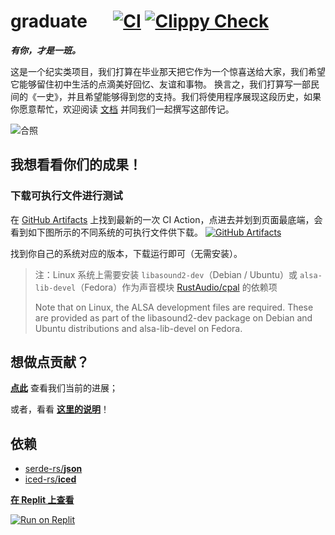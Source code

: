 # graduate &emsp; [![CI](https://github.com/Amazingkenneth/graduate/actions/workflows/ci.yml/badge.svg)](https://github.com/Amazingkenneth/graduate/actions/workflows/ci.yml) [![Clippy Check](https://github.com/Amazingkenneth/graduate/actions/workflows/clippy-check.yml/badge.svg)](https://github.com/Amazingkenneth/graduate/actions/workflows/clippy-check.yml)

***有你，才是一班。***

这是一个纪实类项目，我们打算在毕业那天把它作为一个惊喜送给大家，我们希望它能够留住初中生活的点滴美好回忆、友谊和事物。
换言之，我们打算写一部民间的《一史》，并且希望能够得到您的支持。我们将使用程序展现这段历史，如果你愿意帮忙，欢迎阅读 [文档](CONTRIBUTING.md) 并同我们一起撰写这部传记。

<meta name="referrer" content="never">
<meta data-draft-node="block" data-draft-type="table" data-size="normal" data-row-style="normal">

![合照](https://mmbiz.qpic.cn/mmbiz_jpg/gkGu2rbIy4EcBYCXhzANZVph9fz6hEFdRNxPoudjiaYEicanTHPW7RLuq1NzKWk4ia5HumLjIeaGibr1h93BzTDMYA/640)

## 我想看看你们的成果！
### 下载可执行文件进行测试
在 [GitHub Artifacts](https://github.com/Amazingkenneth/graduate/actions/workflows/ci.yml?query=is%3Asuccess) 上找到最新的一次 CI Action，点进去并划到页面最底端，会看到如下图所示的不同系统的可执行文件供下载。
[![GitHub Artifacts](https://user-images.githubusercontent.com/81886982/202855238-fbe94bb4-96a0-4f13-9fc5-62cca61d2b77.png)](https://github.com/Amazingkenneth/graduate/actions/workflows/ci.yml?query=is%3Asuccess)

找到你自己的系统对应的版本，下载运行即可（无需安装）。

> 注：Linux 系统上需要安装 `libasound2-dev`（Debian / Ubuntu）或 `alsa-lib-devel`（Fedora）作为声音模块 [RustAudio/cpal](https://github.com/RustAudio/cpal) 的依赖项
>
> Note that on Linux, the ALSA development files are required. These are provided as part of the libasound2-dev package on Debian and Ubuntu distributions and alsa-lib-devel on Fedora.

## 想做点贡献？
**[点此](https://github.com/users/Amazingkenneth/projects/1)** 查看我们当前的进展；

或者，看看 **[这里的说明](https://github.com/Amazingkenneth/graduate/blob/main/CONTRIBUTING.md)**！

## 依赖
- [serde-rs/**json**](https://github.com/serde-rs/json)
- [iced-rs/**iced**](https://github.com/iced-rs/iced)

**[在 Replit 上查看](https://replit.com/@Zykang/graduate#README.md)**

[![Run on Replit](https://replit.com/badge/github/Amazingkenneth/graduate)](https://replit.com/github/Amazingkenneth/graduate)
